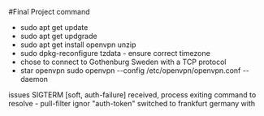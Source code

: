 #Final Project command
* sudo apt get update
* sudo apt get updgrade
* sudo apt get install openvpn unzip
* sudo dpkg-reconfigure tzdata - ensure correct timezone
* chose to connect to Gothenburg Sweden with a TCP protocol
* star openvpn sudo openvpn --config /etc/openvpn/openvpn.conf --daemon 


issues
SIGTERM [soft, auth-failure] received, process exiting 
command to resolve - pull-filter ignor "auth-token"
switched to frankfurt germany with 